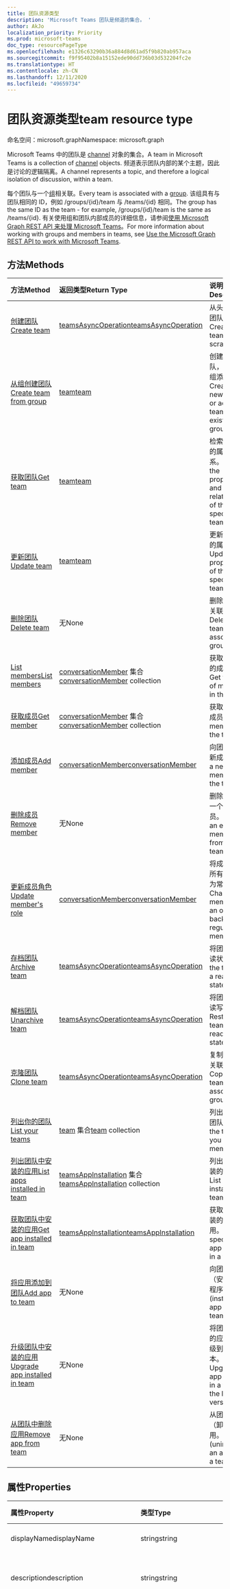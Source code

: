```yaml
---
title: 团队资源类型
description: 'Microsoft Teams 团队是频道的集合。 '
author: AkJo
localization_priority: Priority
ms.prod: microsoft-teams
doc_type: resourcePageType
ms.openlocfilehash: e1326c63290b36a884d8d61ad5f9b820ab957aca
ms.sourcegitcommit: f9f95402b8a15152ede90dd736b03d532204fc2e
ms.translationtype: HT
ms.contentlocale: zh-CN
ms.lasthandoff: 12/11/2020
ms.locfileid: "49659734"
---
```

# <a name="team-resource-type"></a><span data-ttu-id="f1543-103">团队资源类型</span><span class="sxs-lookup"><span data-stu-id="f1543-103">team resource type</span></span>

<span data-ttu-id="f1543-104">命名空间：microsoft.graph</span><span class="sxs-lookup"><span data-stu-id="f1543-104">Namespace: microsoft.graph</span></span>



<span data-ttu-id="f1543-105">Microsoft Teams 中的团队是 [channel](channel.md) 对象的集合。</span><span class="sxs-lookup"><span data-stu-id="f1543-105">A team in Microsoft Teams is a collection of [channel](channel.md) objects.</span></span>
<span data-ttu-id="f1543-106">频道表示团队内部的某个主题，因此是讨论的逻辑隔离。</span><span class="sxs-lookup"><span data-stu-id="f1543-106">A channel represents a topic, and therefore a logical isolation of discussion, within a team.</span></span>

<span data-ttu-id="f1543-107">每个团队与一个[组](../resources/group.md)相关联。</span><span class="sxs-lookup"><span data-stu-id="f1543-107">Every team is associated with a [group](../resources/group.md).</span></span>
<span data-ttu-id="f1543-108">该组具有与团队相同的 ID，例如 /groups/{id}/team 与 /teams/{id} 相同。</span><span class="sxs-lookup"><span data-stu-id="f1543-108">The group has the same ID as the team - for example, /groups/{id}/team is the same as /teams/{id}.</span></span>
<span data-ttu-id="f1543-109">有关使用组和团队内部成员的详细信息，请参阅[使用 Microsoft Graph REST API 来处理 Microsoft Teams](teams-api-overview.md)。</span><span class="sxs-lookup"><span data-stu-id="f1543-109">For more information about working with groups and members in teams, see [Use the Microsoft Graph REST API to work with Microsoft Teams](teams-api-overview.md).</span></span>

## <a name="methods"></a><span data-ttu-id="f1543-110">方法</span><span class="sxs-lookup"><span data-stu-id="f1543-110">Methods</span></span>

| <span data-ttu-id="f1543-111">方法</span><span class="sxs-lookup"><span data-stu-id="f1543-111">Method</span></span>       | <span data-ttu-id="f1543-112">返回类型</span><span class="sxs-lookup"><span data-stu-id="f1543-112">Return Type</span></span>  |<span data-ttu-id="f1543-113">说明</span><span class="sxs-lookup"><span data-stu-id="f1543-113">Description</span></span>|
|:---------------|:--------|:----------|
|[<span data-ttu-id="f1543-114">创建团队</span><span class="sxs-lookup"><span data-stu-id="f1543-114">Create team</span></span>](../api/team-post.md) | [<span data-ttu-id="f1543-115">teamsAsyncOperation</span><span class="sxs-lookup"><span data-stu-id="f1543-115">teamsAsyncOperation</span></span>](teamsasyncoperation.md) | <span data-ttu-id="f1543-116">从头开始创建团队。</span><span class="sxs-lookup"><span data-stu-id="f1543-116">Create a team from scratch.</span></span> |
|[<span data-ttu-id="f1543-117">从组创建团队</span><span class="sxs-lookup"><span data-stu-id="f1543-117">Create team from group</span></span>](../api/team-put-teams.md) | [<span data-ttu-id="f1543-118">team</span><span class="sxs-lookup"><span data-stu-id="f1543-118">team</span></span>](team.md) | <span data-ttu-id="f1543-119">创建新的团队，或向现有组添加团队。</span><span class="sxs-lookup"><span data-stu-id="f1543-119">Create a new team, or add a team to an existing group.</span></span>|
|[<span data-ttu-id="f1543-120">获取团队</span><span class="sxs-lookup"><span data-stu-id="f1543-120">Get team</span></span>](../api/team-get.md) | [<span data-ttu-id="f1543-121">team</span><span class="sxs-lookup"><span data-stu-id="f1543-121">team</span></span>](team.md) | <span data-ttu-id="f1543-122">检索指定团队的属性和关系。</span><span class="sxs-lookup"><span data-stu-id="f1543-122">Retrieve the properties and relationships of the specified team.</span></span>|
|[<span data-ttu-id="f1543-123">更新团队</span><span class="sxs-lookup"><span data-stu-id="f1543-123">Update team</span></span>](../api/team-update.md) | [<span data-ttu-id="f1543-124">team</span><span class="sxs-lookup"><span data-stu-id="f1543-124">team</span></span>](team.md) |<span data-ttu-id="f1543-125">更新指定团队的属性。</span><span class="sxs-lookup"><span data-stu-id="f1543-125">Update the properties of the specified team.</span></span> |
|[<span data-ttu-id="f1543-126">删除团队</span><span class="sxs-lookup"><span data-stu-id="f1543-126">Delete team</span></span>](../api/group-delete.md) | <span data-ttu-id="f1543-127">无</span><span class="sxs-lookup"><span data-stu-id="f1543-127">None</span></span> |<span data-ttu-id="f1543-128">删除团队及其关联的组。</span><span class="sxs-lookup"><span data-stu-id="f1543-128">Delete the team and its associated group.</span></span> |
|[<span data-ttu-id="f1543-129">List members</span><span class="sxs-lookup"><span data-stu-id="f1543-129">List members</span></span>](../api/team-list-members.md)|<span data-ttu-id="f1543-130">[conversationMember](../resources/conversationmember.md) 集合</span><span class="sxs-lookup"><span data-stu-id="f1543-130">[conversationMember](../resources/conversationmember.md) collection</span></span>|<span data-ttu-id="f1543-131">获取此团队中的成员列表。</span><span class="sxs-lookup"><span data-stu-id="f1543-131">Get the list of members in the team.</span></span>|
|[<span data-ttu-id="f1543-132">获取成员</span><span class="sxs-lookup"><span data-stu-id="f1543-132">Get member</span></span>](../api/team-get-members.md) | <span data-ttu-id="f1543-133">[conversationMember](conversationmember.md) 集合</span><span class="sxs-lookup"><span data-stu-id="f1543-133">[conversationMember](conversationmember.md) collection</span></span> | <span data-ttu-id="f1543-134">获取团队中的成员。</span><span class="sxs-lookup"><span data-stu-id="f1543-134">Get a member in the team.</span></span>|
|[<span data-ttu-id="f1543-135">添加成员</span><span class="sxs-lookup"><span data-stu-id="f1543-135">Add member</span></span>](../api/team-post-members.md)|[<span data-ttu-id="f1543-136">conversationMember</span><span class="sxs-lookup"><span data-stu-id="f1543-136">conversationMember</span></span>](../resources/conversationmember.md)|<span data-ttu-id="f1543-137">向团队中添加新成员。</span><span class="sxs-lookup"><span data-stu-id="f1543-137">Add a new member to the team.</span></span>|
|[<span data-ttu-id="f1543-138">删除成员</span><span class="sxs-lookup"><span data-stu-id="f1543-138">Remove member</span></span>](../api/team-delete-members.md)|<span data-ttu-id="f1543-139">无</span><span class="sxs-lookup"><span data-stu-id="f1543-139">None</span></span>|<span data-ttu-id="f1543-140">删除团队中的一个现有成员。</span><span class="sxs-lookup"><span data-stu-id="f1543-140">Remove an existing member from the team.</span></span>|
|[<span data-ttu-id="f1543-141">更新成员角色</span><span class="sxs-lookup"><span data-stu-id="f1543-141">Update member's role</span></span>](../api/team-update-members.md)|[<span data-ttu-id="f1543-142">conversationMember</span><span class="sxs-lookup"><span data-stu-id="f1543-142">conversationMember</span></span>](../resources/conversationmember.md)|<span data-ttu-id="f1543-143">将成员更改为所有者或返回为常规成员。</span><span class="sxs-lookup"><span data-stu-id="f1543-143">Change a member to an owner or back to a regular member.</span></span>|
|[<span data-ttu-id="f1543-144">存档团队</span><span class="sxs-lookup"><span data-stu-id="f1543-144">Archive team</span></span>](../api/team-archive.md) | [<span data-ttu-id="f1543-145">teamsAsyncOperation</span><span class="sxs-lookup"><span data-stu-id="f1543-145">teamsAsyncOperation</span></span>](../resources/teamsasyncoperation.md) |<span data-ttu-id="f1543-146">将团队置于只读状态。</span><span class="sxs-lookup"><span data-stu-id="f1543-146">Put the team in a read-only state.</span></span> |
|[<span data-ttu-id="f1543-147">解档团队</span><span class="sxs-lookup"><span data-stu-id="f1543-147">Unarchive team</span></span>](../api/team-unarchive.md) | [<span data-ttu-id="f1543-148">teamsAsyncOperation</span><span class="sxs-lookup"><span data-stu-id="f1543-148">teamsAsyncOperation</span></span>](../resources/teamsasyncoperation.md) |<span data-ttu-id="f1543-149">将团队还原到读写状态。</span><span class="sxs-lookup"><span data-stu-id="f1543-149">Restore the team to a read-write state.</span></span> |
|[<span data-ttu-id="f1543-150">克隆团队</span><span class="sxs-lookup"><span data-stu-id="f1543-150">Clone team</span></span>](../api/team-clone.md) | [<span data-ttu-id="f1543-151">teamsAsyncOperation</span><span class="sxs-lookup"><span data-stu-id="f1543-151">teamsAsyncOperation</span></span>](../resources/teamsasyncoperation.md) |<span data-ttu-id="f1543-152">复制团队及其关联的组。</span><span class="sxs-lookup"><span data-stu-id="f1543-152">Copy the team and its associated group.</span></span> |
|[<span data-ttu-id="f1543-153">列出你的团队</span><span class="sxs-lookup"><span data-stu-id="f1543-153">List your teams</span></span>](../api/user-list-joinedteams.md) | <span data-ttu-id="f1543-154">[team](team.md) 集合</span><span class="sxs-lookup"><span data-stu-id="f1543-154">[team](team.md) collection</span></span> | <span data-ttu-id="f1543-155">列出你属于的团队。</span><span class="sxs-lookup"><span data-stu-id="f1543-155">List the teams you are a member of.</span></span> |
|[<span data-ttu-id="f1543-156">列出团队中安装的应用</span><span class="sxs-lookup"><span data-stu-id="f1543-156">List apps installed in team</span></span>](../api/team-list-installedapps.md) | <span data-ttu-id="f1543-157">[teamsAppInstallation](teamsappinstallation.md) 集合</span><span class="sxs-lookup"><span data-stu-id="f1543-157">[teamsAppInstallation](teamsappinstallation.md) collection</span></span> | <span data-ttu-id="f1543-158">列出团队中安装的应用。</span><span class="sxs-lookup"><span data-stu-id="f1543-158">List apps installed in a team.</span></span>|
|[<span data-ttu-id="f1543-159">获取团队中安装的应用</span><span class="sxs-lookup"><span data-stu-id="f1543-159">Get app installed in team</span></span>](../api/team-get-installedapps.md) | [<span data-ttu-id="f1543-160">teamsAppInstallation</span><span class="sxs-lookup"><span data-stu-id="f1543-160">teamsAppInstallation</span></span>](teamsappinstallation.md) | <span data-ttu-id="f1543-161">获取团队中安装的指定应用。</span><span class="sxs-lookup"><span data-stu-id="f1543-161">Get the specified app installed in a team.</span></span>|
|[<span data-ttu-id="f1543-162">将应用添加到团队</span><span class="sxs-lookup"><span data-stu-id="f1543-162">Add app to team</span></span>](../api/team-post-installedapps.md) |<span data-ttu-id="f1543-163">无</span><span class="sxs-lookup"><span data-stu-id="f1543-163">None</span></span> | <span data-ttu-id="f1543-164">向团队添加（安装）应用程序。</span><span class="sxs-lookup"><span data-stu-id="f1543-164">Add (install) an app to a team.</span></span>|
|[<span data-ttu-id="f1543-165">升级团队中安装的应用</span><span class="sxs-lookup"><span data-stu-id="f1543-165">Upgrade app installed in team</span></span>](../api/team-teamsappinstallation-upgrade.md) | <span data-ttu-id="f1543-166">无</span><span class="sxs-lookup"><span data-stu-id="f1543-166">None</span></span> | <span data-ttu-id="f1543-167">将团队中安装的应用程序升级到最新版本。</span><span class="sxs-lookup"><span data-stu-id="f1543-167">Upgrade the app installed in a team to the latest version.</span></span>|
|[<span data-ttu-id="f1543-168">从团队中删除应用</span><span class="sxs-lookup"><span data-stu-id="f1543-168">Remove app from team</span></span>](../api/team-delete-installedapps.md) | <span data-ttu-id="f1543-169">无</span><span class="sxs-lookup"><span data-stu-id="f1543-169">None</span></span> | <span data-ttu-id="f1543-170">从团队中删除（卸载）应用。</span><span class="sxs-lookup"><span data-stu-id="f1543-170">Remove (uninstall) an app from a team.</span></span>|

## <a name="properties"></a><span data-ttu-id="f1543-171">属性</span><span class="sxs-lookup"><span data-stu-id="f1543-171">Properties</span></span>

| <span data-ttu-id="f1543-172">属性</span><span class="sxs-lookup"><span data-stu-id="f1543-172">Property</span></span> | <span data-ttu-id="f1543-173">类型</span><span class="sxs-lookup"><span data-stu-id="f1543-173">Type</span></span> | <span data-ttu-id="f1543-174">说明</span><span class="sxs-lookup"><span data-stu-id="f1543-174">Description</span></span> |
|:---------------|:--------|:----------|
|<span data-ttu-id="f1543-175">displayName</span><span class="sxs-lookup"><span data-stu-id="f1543-175">displayName</span></span>|<span data-ttu-id="f1543-176">string</span><span class="sxs-lookup"><span data-stu-id="f1543-176">string</span></span>| <span data-ttu-id="f1543-177">团队的名称。</span><span class="sxs-lookup"><span data-stu-id="f1543-177">The name of the team.</span></span> |
|<span data-ttu-id="f1543-178">description</span><span class="sxs-lookup"><span data-stu-id="f1543-178">description</span></span>|<span data-ttu-id="f1543-179">string</span><span class="sxs-lookup"><span data-stu-id="f1543-179">string</span></span>| <span data-ttu-id="f1543-180">组的说明（可选）。</span><span class="sxs-lookup"><span data-stu-id="f1543-180">An optional description for the team.</span></span> |
|<span data-ttu-id="f1543-181">classification</span><span class="sxs-lookup"><span data-stu-id="f1543-181">classification</span></span>|<span data-ttu-id="f1543-182">string</span><span class="sxs-lookup"><span data-stu-id="f1543-182">string</span></span>| <span data-ttu-id="f1543-183">标签（可选）。</span><span class="sxs-lookup"><span data-stu-id="f1543-183">An optional label.</span></span> <span data-ttu-id="f1543-184">通常说明团队的数据或业务敏感性。</span><span class="sxs-lookup"><span data-stu-id="f1543-184">Typically describes the data or business sensitivity of the team.</span></span> <span data-ttu-id="f1543-185">必须与租户目录中的一个预配置集匹配。</span><span class="sxs-lookup"><span data-stu-id="f1543-185">Must match one of a pre-configured set in the tenant's directory.</span></span> |
|<span data-ttu-id="f1543-186">specialization</span><span class="sxs-lookup"><span data-stu-id="f1543-186">specialization</span></span>|[<span data-ttu-id="f1543-187">teamSpecialization</span><span class="sxs-lookup"><span data-stu-id="f1543-187">teamSpecialization</span></span>](teamspecialization.md)| <span data-ttu-id="f1543-188">可选。</span><span class="sxs-lookup"><span data-stu-id="f1543-188">Optional.</span></span> <span data-ttu-id="f1543-189">指示团队是否适用于特定用例。</span><span class="sxs-lookup"><span data-stu-id="f1543-189">Indicates whether the team is intended for a particular use case.</span></span>  <span data-ttu-id="f1543-190">每个团队专用化都可以访问针对其用例的独特行为和体验。</span><span class="sxs-lookup"><span data-stu-id="f1543-190">Each team specialization has access to unique behaviors and experiences targeted to its use case.</span></span> |
|<span data-ttu-id="f1543-191">visibility</span><span class="sxs-lookup"><span data-stu-id="f1543-191">visibility</span></span>|[<span data-ttu-id="f1543-192">teamVisibilityType</span><span class="sxs-lookup"><span data-stu-id="f1543-192">teamVisibilityType</span></span>](teamvisibilitytype.md)| <span data-ttu-id="f1543-193">组和团队的可见性。</span><span class="sxs-lookup"><span data-stu-id="f1543-193">The visibility of the group and team.</span></span> <span data-ttu-id="f1543-194">默认值为 Public。</span><span class="sxs-lookup"><span data-stu-id="f1543-194">Defaults to Public.</span></span> |
|<span data-ttu-id="f1543-195">funSettings</span><span class="sxs-lookup"><span data-stu-id="f1543-195">funSettings</span></span>|[<span data-ttu-id="f1543-196">teamFunSettings</span><span class="sxs-lookup"><span data-stu-id="f1543-196">teamFunSettings</span></span>](teamfunsettings.md) |<span data-ttu-id="f1543-197">用于配置团队中 Giphy、成员和贴纸使用情况的设置。</span><span class="sxs-lookup"><span data-stu-id="f1543-197">Settings to configure use of Giphy, memes, and stickers in the team.</span></span>|
|<span data-ttu-id="f1543-198">guestSettings</span><span class="sxs-lookup"><span data-stu-id="f1543-198">guestSettings</span></span>|[<span data-ttu-id="f1543-199">teamGuestSettings</span><span class="sxs-lookup"><span data-stu-id="f1543-199">teamGuestSettings</span></span>](teamguestsettings.md) |<span data-ttu-id="f1543-200">用于配置来宾是否可以在团队中创建、更新或删除频道的设置。</span><span class="sxs-lookup"><span data-stu-id="f1543-200">Settings to configure whether guests can create, update, or delete channels in the team.</span></span>|
|<span data-ttu-id="f1543-201">internalId</span><span class="sxs-lookup"><span data-stu-id="f1543-201">internalId</span></span> | <span data-ttu-id="f1543-202">字符串</span><span class="sxs-lookup"><span data-stu-id="f1543-202">string</span></span> | <span data-ttu-id="f1543-203">已在一些位置（如审核日志/[Office 365 管理活动 API](/office/office-365-management-api/office-365-management-activity-api-reference)）使用的团队唯一 ID。</span><span class="sxs-lookup"><span data-stu-id="f1543-203">A unique ID for the team that has been used in a few places such as the audit log/[Office 365 Management Activity API](/office/office-365-management-api/office-365-management-activity-api-reference).</span></span> |
|<span data-ttu-id="f1543-204">isArchived</span><span class="sxs-lookup"><span data-stu-id="f1543-204">isArchived</span></span>|<span data-ttu-id="f1543-205">Boolean</span><span class="sxs-lookup"><span data-stu-id="f1543-205">Boolean</span></span>|<span data-ttu-id="f1543-206">此团队是否处于只读模式。</span><span class="sxs-lookup"><span data-stu-id="f1543-206">Whether this team is in read-only mode.</span></span> |
|<span data-ttu-id="f1543-207">memberSettings</span><span class="sxs-lookup"><span data-stu-id="f1543-207">memberSettings</span></span>|[<span data-ttu-id="f1543-208">teamMemberSettings</span><span class="sxs-lookup"><span data-stu-id="f1543-208">teamMemberSettings</span></span>](teammembersettings.md) |<span data-ttu-id="f1543-209">用于配置成员是否可以在团队中执行某些操作（例如，创建频道和添加机器人）的设置。</span><span class="sxs-lookup"><span data-stu-id="f1543-209">Settings to configure whether members can perform certain actions, for example, create channels and add bots, in the team.</span></span>|
|<span data-ttu-id="f1543-210">messagingSettings</span><span class="sxs-lookup"><span data-stu-id="f1543-210">messagingSettings</span></span>|[<span data-ttu-id="f1543-211">teamMessagingSettings</span><span class="sxs-lookup"><span data-stu-id="f1543-211">teamMessagingSettings</span></span>](teammessagingsettings.md) |<span data-ttu-id="f1543-212">用于配置团队中的消息传递和提及的设置。</span><span class="sxs-lookup"><span data-stu-id="f1543-212">Settings to configure messaging and mentions in the team.</span></span>|
|<span data-ttu-id="f1543-213">webUrl</span><span class="sxs-lookup"><span data-stu-id="f1543-213">webUrl</span></span>|<span data-ttu-id="f1543-214">string (readonly)</span><span class="sxs-lookup"><span data-stu-id="f1543-214">string (readonly)</span></span> | <span data-ttu-id="f1543-215">用于转到 Microsoft Teams 客户端中团队的超链接。</span><span class="sxs-lookup"><span data-stu-id="f1543-215">A hyperlink that will go to the team in the Microsoft Teams client.</span></span> <span data-ttu-id="f1543-216">这是在 Microsoft Teams 客户端中右键单击团队并选择 **获取团队链接** 时获取的 URL。</span><span class="sxs-lookup"><span data-stu-id="f1543-216">This is the URL that you get when you right-click a team in the Microsoft Teams client and select **Get link to team**.</span></span> <span data-ttu-id="f1543-217">应将此 URL 视为不透明的 blob，而不对其进行解析。</span><span class="sxs-lookup"><span data-stu-id="f1543-217">This URL should be treated as an opaque blob, and not parsed.</span></span> |

## <a name="relationships"></a><span data-ttu-id="f1543-218">关系</span><span class="sxs-lookup"><span data-stu-id="f1543-218">Relationships</span></span>

| <span data-ttu-id="f1543-219">关系</span><span class="sxs-lookup"><span data-stu-id="f1543-219">Relationship</span></span> | <span data-ttu-id="f1543-220">类型</span><span class="sxs-lookup"><span data-stu-id="f1543-220">Type</span></span> | <span data-ttu-id="f1543-221">说明</span><span class="sxs-lookup"><span data-stu-id="f1543-221">Description</span></span> |
|:---------------|:--------|:----------|
|<span data-ttu-id="f1543-222">channels</span><span class="sxs-lookup"><span data-stu-id="f1543-222">channels</span></span>|<span data-ttu-id="f1543-223">[channel](channel.md) 集合</span><span class="sxs-lookup"><span data-stu-id="f1543-223">[channel](channel.md) collection</span></span>|<span data-ttu-id="f1543-224">与团队相关的频道和消息的集合。</span><span class="sxs-lookup"><span data-stu-id="f1543-224">The collection of channels & messages associated with the team.</span></span>|
|<span data-ttu-id="f1543-225">installedApps</span><span class="sxs-lookup"><span data-stu-id="f1543-225">installedApps</span></span>|<span data-ttu-id="f1543-226">[teamsAppInstallation](teamsappinstallation.md) 集合</span><span class="sxs-lookup"><span data-stu-id="f1543-226">[teamsAppInstallation](teamsappinstallation.md) collection</span></span>|<span data-ttu-id="f1543-227">此团队中安装的应用。</span><span class="sxs-lookup"><span data-stu-id="f1543-227">The apps installed in this team.</span></span>|
|<span data-ttu-id="f1543-228">members</span><span class="sxs-lookup"><span data-stu-id="f1543-228">members</span></span>|<span data-ttu-id="f1543-229">[conversationMember](../resources/conversationmember.md) 集合</span><span class="sxs-lookup"><span data-stu-id="f1543-229">[conversationMember](../resources/conversationmember.md) collection</span></span>|<span data-ttu-id="f1543-230">团队的成员和所有者。</span><span class="sxs-lookup"><span data-stu-id="f1543-230">Members and owners of the team.</span></span>|
|<span data-ttu-id="f1543-231">operations</span><span class="sxs-lookup"><span data-stu-id="f1543-231">operations</span></span>|<span data-ttu-id="f1543-232">[teamsAsyncOperation](teamsasyncoperation.md) 集合</span><span class="sxs-lookup"><span data-stu-id="f1543-232">[teamsAsyncOperation](teamsasyncoperation.md) collection</span></span>| <span data-ttu-id="f1543-233">在此团队中运行过或正在运行的异步操作。</span><span class="sxs-lookup"><span data-stu-id="f1543-233">The async operations that ran or are running on this team.</span></span> | 
|[<span data-ttu-id="f1543-234">primaryChannel</span><span class="sxs-lookup"><span data-stu-id="f1543-234">primaryChannel</span></span>](../api/team-get-primarychannel.md)|[<span data-ttu-id="f1543-235">频道</span><span class="sxs-lookup"><span data-stu-id="f1543-235">channel</span></span>](channel.md)| <span data-ttu-id="f1543-236">团队的常规频道。</span><span class="sxs-lookup"><span data-stu-id="f1543-236">The general channel for the team.</span></span> | 
|<span data-ttu-id="f1543-237">schedule</span><span class="sxs-lookup"><span data-stu-id="f1543-237">schedule</span></span>|[<span data-ttu-id="f1543-238">日程安排</span><span class="sxs-lookup"><span data-stu-id="f1543-238">schedule</span></span>](schedule.md)| <span data-ttu-id="f1543-239">此团队的排班安排。</span><span class="sxs-lookup"><span data-stu-id="f1543-239">The schedule of shifts for this team.</span></span>|
|<span data-ttu-id="f1543-240">template</span><span class="sxs-lookup"><span data-stu-id="f1543-240">template</span></span>|[<span data-ttu-id="f1543-241">teamsTemplate</span><span class="sxs-lookup"><span data-stu-id="f1543-241">teamsTemplate</span></span>](teamstemplate.md)| <span data-ttu-id="f1543-242">创建此团队时所使用的模板。</span><span class="sxs-lookup"><span data-stu-id="f1543-242">The template this team was created from.</span></span> <span data-ttu-id="f1543-243">请参阅[可用模板](/MicrosoftTeams/get-started-with-teams-templates)。</span><span class="sxs-lookup"><span data-stu-id="f1543-243">See [available templates](/MicrosoftTeams/get-started-with-teams-templates).</span></span> |

## <a name="json-representation"></a><span data-ttu-id="f1543-244">JSON 表示形式</span><span class="sxs-lookup"><span data-stu-id="f1543-244">JSON representation</span></span>

<span data-ttu-id="f1543-245">下面是资源的 JSON 表示形式。</span><span class="sxs-lookup"><span data-stu-id="f1543-245">The following is a JSON representation of the resource.</span></span>

><span data-ttu-id="f1543-246">**注意：** 如果团队属于班级类型，则会在团队上应用 **classSettings** 属性。</span><span class="sxs-lookup"><span data-stu-id="f1543-246">**Note:** If the team is of type class, a **classSettings** property is applied on the team.</span></span>

<!-- {
  "blockType": "resource",
  "@odata.type": "microsoft.graph.team",
  "baseType": "microsoft.graph.entity"
}-->

```json
{
  "guestSettings": {"@odata.type": "microsoft.graph.teamGuestSettings"},
  "memberSettings": {"@odata.type": "microsoft.graph.teamMemberSettings"},
  "messagingSettings": {"@odata.type": "microsoft.graph.teamMessagingSettings"},
  "funSettings": {"@odata.type": "microsoft.graph.teamFunSettings"},
  "internalId": "string",
  "isArchived": false,
  "webUrl": "string (URL)",
  "classSettings": {"@odata.type": "microsoft.graph.teamClassSettings"}
}
```

<!-- uuid: 8fcb5dbc-d5aa-4681-8e31-b001d5168d79
2015-10-25 14:57:30 UTC -->
<!-- {
  "type": "#page.annotation",
  "description": "team resource",
  "keywords": "",
  "section": "documentation",
  "tocPath": ""
}-->

## <a name="see-also"></a><span data-ttu-id="f1543-247">另请参阅</span><span class="sxs-lookup"><span data-stu-id="f1543-247">See also</span></span>

- [<span data-ttu-id="f1543-248">将 Microsoft Graph API 与 Microsoft Teams 结合使用</span><span class="sxs-lookup"><span data-stu-id="f1543-248">Use the Microsoft Graph API to work with Microsoft Teams</span></span>](teams-api-overview.md)
- [<span data-ttu-id="f1543-249">创建包含团队的组</span><span class="sxs-lookup"><span data-stu-id="f1543-249">Creating a group with a team</span></span>](/graph/teams-create-group-and-team)
- [<span data-ttu-id="f1543-250">列出所有团队</span><span class="sxs-lookup"><span data-stu-id="f1543-250">List all teams</span></span>](/graph/teams-list-all-teams)

